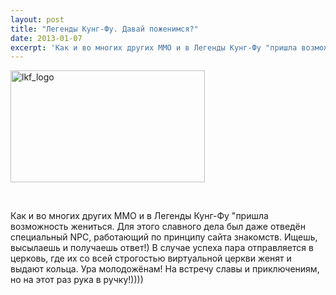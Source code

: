 ```yaml
---
layout: post
title: "Легенды Кунг-Фу. Давай поженимся?"
date: 2013-01-07
excerpt: 'Как и во многих других ММО и в Легенды Кунг-Фу "пришла возможность жениться. Для этого славного дела был даже отведён специальный NPC, работающий по принципу сайта знакомств. Ищешь, высылаешь и получаешь ответ!'
---
```


<a href="http://gamersoul.ru/%d0%bb%d0%b5%d0%b3%d0%b5%d0%bd%d0%b4%d1%8b-%d0%ba%d1%83%d0%bd%d0%b3-%d1%84%d1%83-%d0%b4%d0%b0%d0%b2%d0%b0%d0%b9-%d0%bf%d0%be%d0%b6%d0%b5%d0%bd%d0%b8%d0%bc%d1%81%d1%8f/lkf_logo/" rel="attachment wp-att-312"><img class="size-full wp-image-312 aligncenter" alt="lkf_logo" src="http://gamersoul.ru/wp-content/uploads/2013/01/lkf_logo.png" width="311" height="179" /></a>

&nbsp;

Как и во многих других ММО и в Легенды Кунг-Фу "пришла возможность жениться. Для этого славного дела был даже отведён специальный NPC, работающий по принципу сайта знакомств. Ищешь, высылаешь и получаешь ответ!) В случае успеха пара отправляется в церковь, где их со всей строгостью виртуальной церкви женят и выдают кольца. Ура молодожёнам! На встречу славы и приключениям, но на этот раз рука в ручку!))))